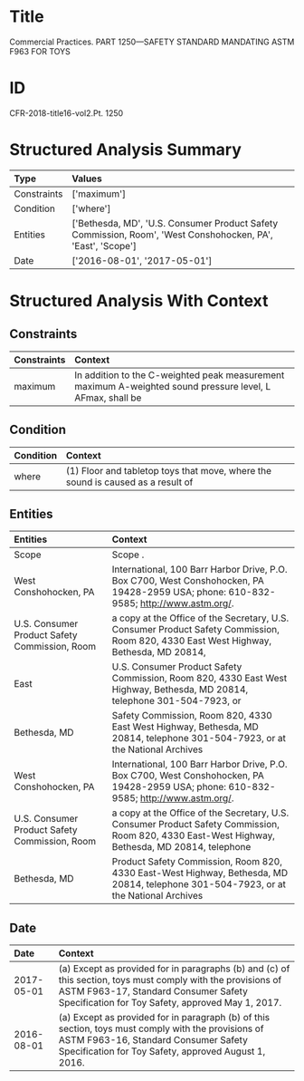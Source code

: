 # Title

 Commercial Practices. PART 1250—SAFETY STANDARD MANDATING ASTM F963 FOR TOYS


# ID

 CFR-2018-title16-vol2.Pt. 1250


# Structured Analysis Summary

| Type        | Values                                                                                                      |
|:------------|:------------------------------------------------------------------------------------------------------------|
| Constraints | ['maximum']                                                                                                 |
| Condition   | ['where']                                                                                                   |
| Entities    | ['Bethesda, MD', 'U.S. Consumer Product Safety Commission, Room', 'West Conshohocken, PA', 'East', 'Scope'] |
| Date        | ['2016-08-01', '2017-05-01']                                                                                |


# Structured Analysis With Context

 


## Constraints

| Constraints   | Context                                                                                                    |
|:--------------|:-----------------------------------------------------------------------------------------------------------|
| maximum       | In addition to the C-weighted peak measurement  maximum A-weighted sound pressure level, L AFmax, shall be |


## Condition

| Condition   | Context                                                                          |
|:------------|:---------------------------------------------------------------------------------|
| where       | (1) Floor and tabletop toys that move,  where the sound is caused as a result of |


## Entities

| Entities                                      | Context                                                                                                                                         |
|:----------------------------------------------|:------------------------------------------------------------------------------------------------------------------------------------------------|
| Scope                                         | Scope .                                                                                                                                         |
| West Conshohocken, PA                         | International, 100 Barr Harbor Drive, P.O. Box C700, West Conshohocken, PA  19428-2959 USA; phone: 610-832-9585; http://www.astm.org/.          |
| U.S. Consumer Product Safety Commission, Room | a copy at the Office of the Secretary, U.S. Consumer Product Safety Commission, Room 820, 4330 East West Highway, Bethesda, MD 20814,           |
| East                                          | U.S. Consumer Product Safety Commission, Room 820, 4330 East West Highway, Bethesda, MD 20814, telephone 301-504-7923, or                       |
| Bethesda, MD                                  | Safety Commission, Room 820, 4330 East West Highway, Bethesda, MD 20814, telephone 301-504-7923, or at the National Archives                    |
| West Conshohocken, PA                         | International, 100 Barr Harbor Drive, P.O. Box C700, West Conshohocken, PA  19428-2959 USA; phone: 610-832-9585; http://www.astm.org/.          |
| U.S. Consumer Product Safety Commission, Room | a copy at the Office of the Secretary, U.S. Consumer Product Safety Commission, Room 820, 4330 East-West Highway, Bethesda, MD 20814, telephone |
| Bethesda, MD                                  | Product Safety Commission, Room 820, 4330 East-West Highway, Bethesda, MD 20814, telephone 301-504-7923, or at the National Archives            |


## Date

| Date       | Context                                                                                                                                                                                                  |
|:-----------|:---------------------------------------------------------------------------------------------------------------------------------------------------------------------------------------------------------|
| 2017-05-01 | (a) Except as provided for in paragraphs (b) and (c) of this section, toys must comply with the provisions of ASTM F963-17, Standard Consumer Safety Specification for Toy Safety, approved May 1, 2017. |
| 2016-08-01 | (a) Except as provided for in paragraph (b) of this section, toys must comply with the provisions of ASTM F963-16, Standard Consumer Safety Specification for Toy Safety, approved August 1, 2016.       |



